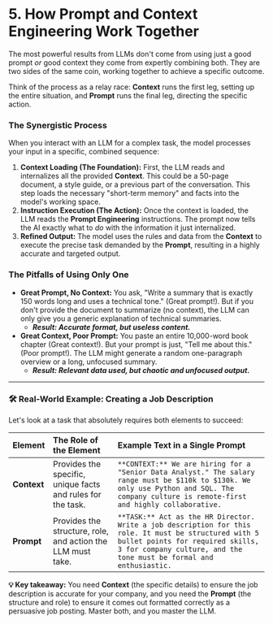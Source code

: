 # 5. How **Prompt** and **Context** Engineering Work Together

The most powerful results from LLMs don't come from using just a good prompt *or* good context
they come from expertly combining both. They are two sides of the same coin, working together to achieve a specific outcome.

Think of the process as a relay race: **Context** runs the first leg, setting up the entire situation, and **Prompt** runs the final leg, directing the specific action.

### The Synergistic Process

When you interact with an LLM for a complex task, the model processes your input in a specific, combined sequence:

1.  **Context Loading (The Foundation):** First, the LLM reads and internalizes all the provided **Context**. This could be a 50-page document, a style guide, or a previous part of the conversation. This step loads the necessary "short-term memory" and facts into the model's working space.
2.  **Instruction Execution (The Action):** Once the context is loaded, the LLM reads the **Prompt Engineering** instructions. The prompt now tells the AI exactly what to *do* with the information it just internalized.
3.  **Refined Output:** The model uses the rules and data from the **Context** to execute the precise task demanded by the **Prompt**, resulting in a highly accurate and targeted output.

### The Pitfalls of Using Only One

* **Great Prompt, No Context:** You ask, "Write a summary that is exactly 150 words long and uses a technical tone." (Great prompt!). But if you don't provide the document to summarize (no context), the LLM can only give you a generic explanation of technical summaries.
    * ***Result: Accurate format, but useless content.***
* **Great Context, Poor Prompt:** You paste an entire 10,000-word book chapter (Great context!). But your prompt is just, "Tell me about this." (Poor prompt!). The LLM might generate a random one-paragraph overview or a long, unfocused summary.
    * ***Result: Relevant data used, but chaotic and unfocused output.***

---

### 🛠️ Real-World Example: Creating a Job Description

Let's look at a task that absolutely requires both elements to succeed:

| Element | The Role of the Element | Example Text in a Single Prompt |
| :--- | :--- | :--- |
| **Context** | Provides the specific, unique facts and rules for the task. | `**CONTEXT:** We are hiring for a "Senior Data Analyst." The salary range must be $110k to $130k. We only use Python and SQL. The company culture is remote-first and highly collaborative.` |
| **Prompt** | Provides the structure, role, and action the LLM must take. | `**TASK:** Act as the HR Director. Write a job description for this role. It must be structured with 5 bullet points for required skills, 3 for company culture, and the tone must be formal and enthusiastic.` |

**💡 Key takeaway:** You need **Context** (the specific details) to ensure the job description is accurate for your company, and you need the **Prompt** (the structure and role) to ensure it comes out formatted correctly as a persuasive job posting. Master both, and you master the LLM.